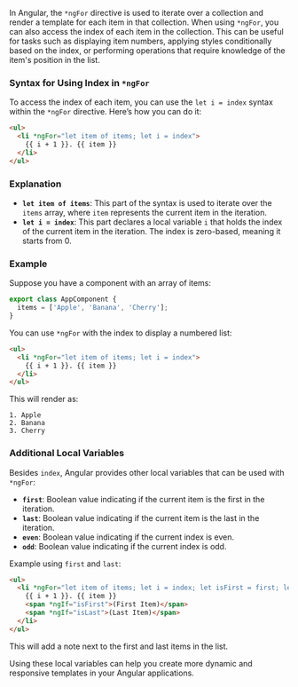 In Angular, the `*ngFor` directive is used to iterate over a collection and render a template for each item in that collection. When using `*ngFor`, you can also access the index of each item in the collection. This can be useful for tasks such as displaying item numbers, applying styles conditionally based on the index, or performing operations that require knowledge of the item's position in the list.

### Syntax for Using Index in `*ngFor`

To access the index of each item, you can use the `let i = index` syntax within the `*ngFor` directive. Here’s how you can do it:

```html
<ul>
  <li *ngFor="let item of items; let i = index">
    {{ i + 1 }}. {{ item }}
  </li>
</ul>
```

### Explanation

- **`let item of items`**: This part of the syntax is used to iterate over the `items` array, where `item` represents the current item in the iteration.
- **`let i = index`**: This part declares a local variable `i` that holds the index of the current item in the iteration. The index is zero-based, meaning it starts from 0.

### Example

Suppose you have a component with an array of items:

```typescript
export class AppComponent {
  items = ['Apple', 'Banana', 'Cherry'];
}
```

You can use `*ngFor` with the index to display a numbered list:

```html
<ul>
  <li *ngFor="let item of items; let i = index">
    {{ i + 1 }}. {{ item }}
  </li>
</ul>
```

This will render as:

```
1. Apple
2. Banana
3. Cherry
```

### Additional Local Variables

Besides `index`, Angular provides other local variables that can be used with `*ngFor`:

- **`first`**: Boolean value indicating if the current item is the first in the iteration.
- **`last`**: Boolean value indicating if the current item is the last in the iteration.
- **`even`**: Boolean value indicating if the current index is even.
- **`odd`**: Boolean value indicating if the current index is odd.

Example using `first` and `last`:

```html
<ul>
  <li *ngFor="let item of items; let i = index; let isFirst = first; let isLast = last">
    {{ i + 1 }}. {{ item }}
    <span *ngIf="isFirst">(First Item)</span>
    <span *ngIf="isLast">(Last Item)</span>
  </li>
</ul>
```

This will add a note next to the first and last items in the list.

Using these local variables can help you create more dynamic and responsive templates in your Angular applications.